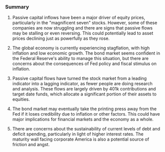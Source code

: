 ### Summary

1. Passive capital inflows have been a major driver of equity prices,
particularly in the "magnificent seven" stocks. However, some of these
companies are now struggling and there are signs that passive flows may
be stalling or even reversing. This could potentially lead to asset prices
declining just as powerfully as they rose.

2. The global economy is currently experiencing stagflation, with high
inflation and low economic growth. The bond market seems confident in the
Federal Reserve's ability to manage this situation, but there are concerns
about the consequences of Fed policy and fiscal stimulus on inflation.

3. Passive capital flows have turned the stock market from a leading
indicator into a lagging indicator, as fewer people are doing research and
analysis. These flows are largely driven by 401k contributions and target
date funds, which allocate a significant portion of their assets to equities.

4. The bond market may eventually take the printing press away from the Fed
if it loses credibility due to inflation or other factors. This could have
major implications for financial markets and the economy as a whole.

5. There are concerns about the sustainability of current levels of debt and
deficit spending, particularly in light of higher interest rates. The maturity
wall facing corporate America is also a potential source of friction and angst.
